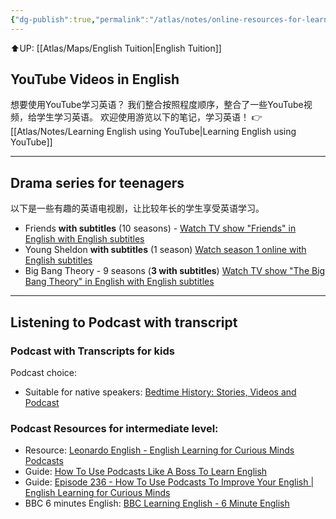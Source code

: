 ```yaml
---
{"dg-publish":true,"permalink":"/atlas/notes/online-resources-for-learning-english/"}
---
```


⬆️UP: [[Atlas/Maps/English Tuition\|English Tuition]]

## YouTube Videos in English

想要使用YouTube学习英语？
我们整合按照程度顺序，整合了一些YouTube视频，给学生学习英语。
欢迎使用游览以下的笔记，学习英语！
👉[[Atlas/Notes/Learning English using YouTube\|Learning English using YouTube]]


---
## Drama series for teenagers
以下是一些有趣的英语电视剧，让比较年长的学生享受英语学习。

- Friends **with subtitles** (10 seasons) - [Watch TV show "Friends" in English with English subtitles](https://english-fun.org/tv-show/friends)
- Young Sheldon **with subtitles** (1 season) [Watch season 1 online with English subtitles](https://english-fun.org/tv-show/young_sheldon_2017/season/1)
- Big Bang Theory - 9 seasons (**3 with subtitles**) [Watch TV show "The Big Bang Theory" in English with English subtitles](https://english-fun.org/tv-show/the_big_bang_theory)


---
## Listening to Podcast with transcript

### Podcast with Transcripts for kids
Podcast choice: 
- Suitable for native speakers: [Bedtime History: Stories, Videos and Podcast](https://bedtimehistorystories.com/)

### Podcast Resources for intermediate level: 
- Resource: [Leonardo English - English Learning for Curious Minds Podcasts](https://www.leonardoenglish.com/podcasts)
- Guide: [How To Use Podcasts Like A Boss To Learn English](https://www.leonardoenglish.com/blog/how-to-use-podcasts-like-a-boss-to-learn-english)
- Guide: [Episode 236 - How To Use Podcasts To Improve Your English | English Learning for Curious Minds](https://www.leonardoenglish.com/podcasts/how-to-use-podcasts-improve-english)
- BBC 6 minutes English: [BBC Learning English - 6 Minute English](https://www.bbc.co.uk/learningenglish/english/features/6-minute-english)